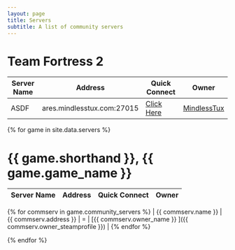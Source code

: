 ```yaml
---
layout: page
title: Servers
subtitle: A list of community servers
---
```


# Team Fortress 2

| Server Name 	| Address 	                    | Quick Connect                                              	| Owner 	|
|-------------	|---------	                    |------	                                                        |-------	|
| ASDF          |  ares.mindlesstux.com:27015 	| [Click Here](steam://connect/206.191.148.46:27016)     	    | [MindlessTux](https://steamcommunity.com/id/mindlesstux/)      	|

{% for game in site.data.servers %}
# {{ game.shorthand }}, {{ game.game_name }}

| Server Name   | Address    | Quick Connect   | Owner   |
|:-------------	|:---------  |:--------------- |:------- |
{% for commserv in game.community_servers %}
| {{ commserv.name }} | {{ commserv.address }} | = | [{{ commserv.owner_name }} ]({{ commserv.owner_steamprofile }}) |
{% endfor %}

{% endfor %}